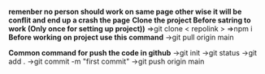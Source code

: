 **remenber no person should work on same page other wise it will be conflit and end up a crash the page**
**Clone the project Before satring to work (Only once for setting up project))**
=>git clone < repolink  > 
=>npm i
**Before working on project use this command**
->git pull origin main

**Common command for push the code in github**
->git init
->git status
->git add .
->git commit -m "first commit"
->git push origin main
